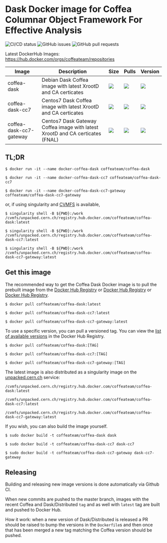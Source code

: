 # Dask Docker image for Coffea Columnar Object Framework For Effective Analysis

![CI/CD status](https://github.com/CoffeaTeam/docker-coffea-dask/workflows/PullRequest/badge.svg)
![GitHub issues](https://img.shields.io/github/issues/coffeateam/docker-coffea-dask)
![GitHub pull requests](https://img.shields.io/github/issues-pr/coffeateam/docker-coffea-dask)

Latest DockerHub Images: https://hub.docker.com/orgs/coffeateam/repositories

| Image           | Description                                   |  Size | Pulls | Version | 
|-----------------|-----------------------------------------------|--------------|-------------|-------------|
| coffea-dask     | Debian Dask Coffea image with latest XrootD and CA certicates            | ![](https://img.shields.io/docker/image-size/coffeateam/coffea-dask?sort=date) | ![](https://img.shields.io/docker/pulls/coffeateam/coffea-dask?sort=date) | ![](https://img.shields.io/docker/v/coffeateam/coffea-dask?sort=date) 
| coffea-dask-cc7     | Centos7 Dask Coffea image with latest XrootD and CA certicates            | ![](https://img.shields.io/docker/image-size/coffeateam/coffea-dask-cc7?sort=date) | ![](https://img.shields.io/docker/pulls/coffeateam/coffea-dask-cc7?sort=date) | ![](https://img.shields.io/docker/v/coffeateam/coffea-dask-cc7?sort=date)
| coffea-dask-cc7-gateway     | Centos7 Dask Gateway Coffea image with latest XrootD and CA certicates (FNAL)           | ![](https://img.shields.io/docker/image-size/coffeateam/coffea-dask-cc7=-gateway?sort=date) | ![](https://img.shields.io/docker/pulls/coffeateam/coffea-dask-cc7-gateway=?sort=date) | ![](https://img.shields.io/docker/v/coffeateam/coffea-dask-cc7-gateway?sort=date) 


## TL;DR

```console
$ docker run -it --name docker-coffea-dask coffeateam/coffea-dask
```

```console
$ docker run -it --name docker-coffea-dask-cc7 coffeateam/coffea-dask-cc7
```

```console
$ docker run -it --name docker-coffea-dask-cc7-gateway coffeateam/coffea-dask-cc7-gateway
```

or, if using singularity and [CVMFS](https://cernvm.cern.ch/fs/) is available,
```console
$ singularity shell -B ${PWD}:/work /cvmfs/unpacked.cern.ch/registry.hub.docker.com/coffeateam/coffea-dask:latest
```
```console
$ singularity shell -B ${PWD}:/work /cvmfs/unpacked.cern.ch/registry.hub.docker.com/coffeateam/coffea-dask-cc7:latest
```
```console
$ singularity shell -B ${PWD}:/work /cvmfs/unpacked.cern.ch/registry.hub.docker.com/coffeateam/coffea-dask-cc7-gateway:latest
```

## Get this image

The recommended way to get the Coffea Dask Docker image is to pull the prebuilt image from the [Docker Hub Registry](https://hub.docker.com/r/coffeateam/coffea-dask) or [Docker Hub Registry](https://hub.docker.com/r/coffeateam/coffea-dask-cc7) or  [Docker Hub Registry](https://hub.docker.com/r/coffeateam/coffea-dask-cc7-gateway).

```console
$ docker pull coffeateam/coffea-dask:latest
```

```console
$ docker pull coffeateam/coffea-dask-cc7:latest
```

```console
$ docker pull coffeateam/coffea-dask-cc7-gateway:latest
```

To use a specific version, you can pull a versioned tag. You can view the [list of available versions](https://hub.docker.com/r/coffeateam/coffea-dask/tags) in the Docker Hub Registry.

```console
$ docker pull coffeateam/coffea-dask:[TAG]
```

```console
$ docker pull coffeateam/coffea-dask-cc7:[TAG]
```

```console
$ docker pull coffeateam/coffea-dask-cc7-gateway:[TAG]
```

The latest image is also distributed as a singularity image on the [unpacked.cern.ch](https://indico.cern.ch/event/764570/contributions/3173502/attachments/1735975/2807816/CVMFS-unpacked.pdf) service:

```
/cvmfs/unpacked.cern.ch/registry.hub.docker.com/coffeateam/coffea-dask:latest
```
```
/cvmfs/unpacked.cern.ch/registry.hub.docker.com/coffeateam/coffea-dask-cc7:latest
```
```
/cvmfs/unpacked.cern.ch/registry.hub.docker.com/coffeateam/coffea-dask-cc7-gateway:latest
```

If you wish, you can also build the image yourself.

```console
$ sudo docker build -t coffeateam/coffea-dask dask
```

```console
$ sudo docker build -t coffeateam/coffea-dask-cc7 dask-cc7
```


```console
$ sudo docker build -t coffeateam/coffea-dask-cc7-gateway dask-cc7-gateway
```

## Releasing

Building and releasing new image versions is done automatically via Github CI.

When new commits are pushed to the master branch, images with the recent Coffea and Dask/Distributed `tag` and as well with `latest` tag are built and pushed to Docker Hub.

How it work: when a new version of Dask/Distributed is released a PR should be raised to bump the versions in the `Dockerfile`s and then once that has been merged a new tag matching the Coffea version should be pushed.
